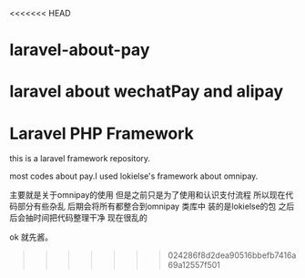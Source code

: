 <<<<<<< HEAD
# laravel-about-pay
laravel about wechatPay and alipay
=======
# Laravel PHP Framework
this is a laravel framework repository.


most codes about pay.I used lokielse's framework about omnipay.


主要就是关于omnipay的使用 但是之前只是为了使用和认识支付流程 所以现在代码部分有些杂乱 后期会将所有都整合到omnipay 类库中
装的是lokielse的包
之后后会抽时间把代码整理干净 现在很乱的 



ok 就先酱。
>>>>>>> 024286f8d2dea90516bbefb7416a69a12557f501

